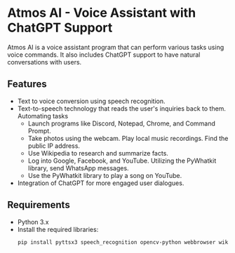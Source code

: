 # Atmos AI - Voice Assistant with ChatGPT Support



Atmos AI is a voice assistant program that can perform various tasks using voice commands. It also includes ChatGPT support to have natural conversations with users.

## Features

- Text to voice conversion using speech recognition.
- Text-to-speech technology that reads the user's inquiries back to them.
Automating tasks
  - Launch programs like Discord, Notepad, Chrome, and Command Prompt.
  - Take photos using the webcam.
  Play local music recordings.
  Find the public IP address.
  - Use Wikipedia to research and summarize facts.
  - Log into Google, Facebook, and YouTube.
  Utilizing the PyWhatkit library, send WhatsApp messages.
  - Use the PyWhatkit library to play a song on YouTube.
- Integration of ChatGPT for more engaged user dialogues.


## Requirements

- Python 3.x
- Install the required libraries:
  ```bash
  pip install pyttsx3 speech_recognition opencv-python webbrowser wikipedia pywhatkit openai
